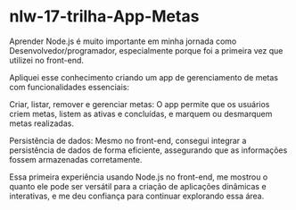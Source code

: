 # nlw-17-trilha-App-Metas

Aprender Node.js é muito importante em minha jornada como Desenvolvedor/programador, especialmente porque foi a primeira vez que utilizei no front-end. 

Apliquei esse conhecimento criando um app de gerenciamento de metas com funcionalidades essenciais:

Criar, listar, remover e gerenciar metas: O app permite que os usuários criem metas, listem as ativas e concluídas, e marquem ou desmarquem metas realizadas.

Persistência de dados: Mesmo no front-end, consegui integrar a persistência de dados de forma eficiente, assegurando que as informações fossem armazenadas corretamente.

Essa primeira experiência usando Node.js no front-end, me mostrou o quanto ele pode ser versátil para a criação de aplicações dinâmicas e interativas, e me deu confiança para continuar explorando essa área.
